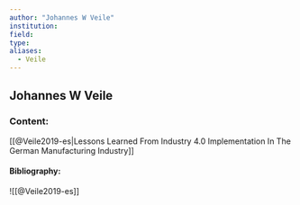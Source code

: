```yaml
---
author: "Johannes W Veile"
institution:
field:
type:
aliases:
  - Veile
---
```


## Johannes W Veile

### Content:
[[@Veile2019-es|Lessons Learned From Industry 4.0 Implementation In The German Manufacturing Industry]]

#### Bibliography:

![[@Veile2019-es]]